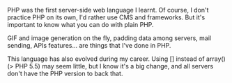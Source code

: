 PHP was the first server-side web language I learnt. Of course, I don't practice PHP on its own, I'd rather use CMS and frameworks. But it's important to know what you can do with plain PHP.

GIF and image generation on the fly, padding data among servers, mail sending, APIs features... are things that I've done in PHP.

This language has also evolved during my career. Using [] instead of array() (> PHP 5.5) may seem little, but I know it's a big change, and all servers don't have the PHP version to back that.
